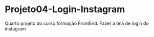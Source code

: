 # Projeto04-Login-Instagram
 Quarto projeto do curso formação FrontEnd. Fazer a tela de login do instagram
